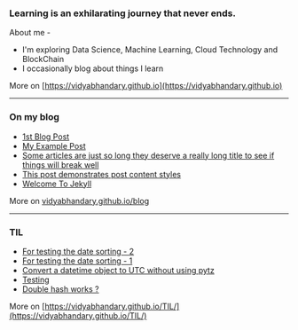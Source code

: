 ### Learning is an exhilarating journey that never ends. 

About me -

- I'm exploring Data Science, Machine Learning, Cloud Technology and BlockChain
- I occasionally blog about things I learn

More on [https://vidyabhandary.github.io](https://vidyabhandary.github.io)

<table><tr>

---

### On my blog
<!-- blog starts -->
* [1st Blog Post](https://vidyabhandary.github.io/github-pages-with-jekyll/2020/07/23/my-first-blog-post.html)
* [My Example Post](https://vidyabhandary.github.io/github-pages-with-jekyll/2016/05/20/my-example-post.html)
* [Some articles are just so long they deserve a really long title to see if things will break well](https://vidyabhandary.github.io/github-pages-with-jekyll/misc/2016/05/20/super-long-article.html)
* [This post demonstrates post content styles](https://vidyabhandary.github.io/github-pages-with-jekyll/junk/2016/05/20/this-post-demonstrates-post-content-styles.html)
* [Welcome To Jekyll](https://vidyabhandary.github.io/github-pages-with-jekyll/2016/05/20/welcome-to-jekyll.html)
<!-- blog ends -->
More on [vidyabhandary.github.io/blog](https://vidyabhandary.github.io/blog/)
</tr>
<tr>

---
  
### TIL
<!-- tils starts -->

* [For testing the date sorting - 2](https://github.com/vidyabhandary/til/blob/master/python/python_setdefault.md)
* [For testing the date sorting - 1](https://github.com/vidyabhandary/til/blob/master/sqlite/sql_new_11_32.md)
* [Convert a datetime object to UTC without using pytz](https://github.com/vidyabhandary/til/blob/master/python/convert-to-utc-without-pytz.md)
* [Testing](https://github.com/vidyabhandary/til/blob/master/python/test.md)
* [Double hash works ?](https://github.com/vidyabhandary/til/blob/master/python/python_check.md)
<!-- tils ends -->
More on [https://vidyabhandary.github.io/TIL/](https://vidyabhandary.github.io/TIL/)
</tr></table>

<!--
<a href="https://simonwillison.net/2020/Jul/10/self-updating-profile-readme/">How this works</a>
-->

<!-- ### Hi there 👋 --->
<!--
**vidyabhandary/vidyabhandary** is a ✨ _special_ ✨ repository because its `README.md` (this file) appears on your GitHub profile.
-->
<!--
Here are some ideas to get you started:

- 🔭 I’m currently working on ...
- 🌱 I’m currently learning ...
- 👯 I’m looking to collaborate on ...
- 🤔 I’m looking for help with ...
- 💬 Ask me about ...
- 📫 How to reach me: ...
- 😄 Pronouns: ...
- ⚡ Fun fact: ...
-->
